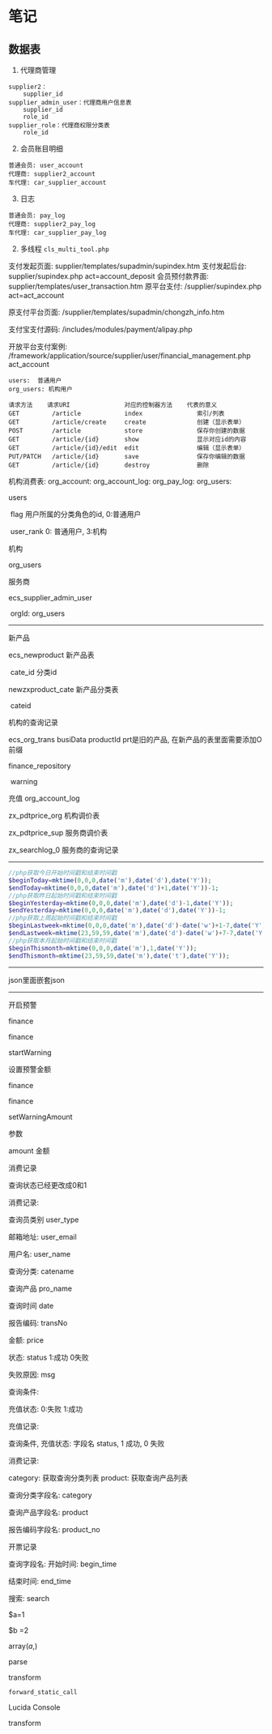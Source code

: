 # 笔记

## 数据表

1. 代理商管理
```
supplier2：
	supplier_id
supplier_admin_user：代理商用户信息表
	supplier_id
	role_id
supplier_role：代理商权限分类表
	role_id
```

2. 会员账目明细
```
普通会员: user_account
代理商: supplier2_account
车代理: car_supplier_account
```

3. 日志
```
普通会员: pay_log
代理商: supplier2_pay_log
车代理: car_supplier_pay_log
```


2. 多线程 `cls_multi_tool.php`




支付发起页面: supplier/templates/supadmin/supindex.htm
  支付发起后台: supplier/supindex.php	act=account_deposit
  会员预付款界面: supplier/templates/user_transaction.htm
      原平台支付: /supplier/supindex.php	act=act_account

  原支付平台页面: /supplier/templates/supadmin/chongzh_info.htm


  支付宝支付源码: /includes/modules/payment/alipay.php

  开放平台支付案例: /framework/application/source/supplier/user/financial_management.php  act_account

```
users:	普通用户
org_users: 机构用户
```

```
请求方法	请求URI				对应的控制器方法	代表的意义
GET			/article			index				索引/列表
GET			/article/create		create				创建（显示表单）
POST		/article			store				保存你创建的数据
GET			/article/{id}		show				显示对应id的内容
GET			/article/{id}/edit	edit				编辑（显示表单）
PUT/PATCH	/article/{id}		save				保存你编辑的数据
GET			/article/{id}		destroy				删除
```

机构消费表:
org_account:
org_account_log:
org_pay_log:
org_users:



users

​	flag			用户所属的分类角色的id, 0:普通用户

​	user_rank	0: 普通用户, 3:机构

机构

org_users

服务商

ecs_supplier_admin_user

​	orgId:  org_users

---

新产品

ecs_newproduct     新产品表

​	cate_id  			分类id

newzxproduct_cate	新产品分类表

​	cateid

机构的查询记录

ecs_org_trans     busiData   productId   prt是旧的产品, 在新产品的表里面需要添加O前缀



finance_repository

​	warning

充值 org_account_log



zx_pdtprice_org   机构调价表

zx_pdtprice_sup  服务商调价表



zx_searchlog_0   服务商的查询记录



---

```php
//php获取今日开始时间戳和结束时间戳
$beginToday=mktime(0,0,0,date('m'),date('d'),date('Y'));
$endToday=mktime(0,0,0,date('m'),date('d')+1,date('Y'))-1;
//php获取昨日起始时间戳和结束时间戳
$beginYesterday=mktime(0,0,0,date('m'),date('d')-1,date('Y'));
$endYesterday=mktime(0,0,0,date('m'),date('d'),date('Y'))-1;
//php获取上周起始时间戳和结束时间戳
$beginLastweek=mktime(0,0,0,date('m'),date('d')-date('w')+1-7,date('Y'));
$endLastweek=mktime(23,59,59,date('m'),date('d')-date('w')+7-7,date('Y'));
//php获取本月起始时间戳和结束时间戳
$beginThismonth=mktime(0,0,0,date('m'),1,date('Y'));
$endThismonth=mktime(23,59,59,date('m'),date('t'),date('Y'));
```

---



json里面嵌套json



---

开启预警

finance

finance

startWarning



设置预警金额

finance

finance

setWarningAmount

参数

amount  金额  



消费记录

查询状态已经更改成0和1





消费记录:

查询员类别   user_type

邮箱地址: user_email

用户名: user_name

查询分类: catename

查询产品 pro_name

查询时间 date

报告编码: transNo

金额: price

状态: status 1:成功 0失败

失败原因: msg







查询条件:

充值状态: 0:失败 1:成功





充值记录:

查询条件, 充值状态: 字段名 status, 1 成功, 0 失败



消费记录:

category: 获取查询分类列表
product: 获取查询产品列表



查询分类字段名: category

查询产品字段名: product

报告编码字段名: product_no



开票记录

查询字段名: 
开始时间: begin_time

结束时间: end_time

搜索: search



$a=1

$b =2

array($a,$)



parse

transform

```
forward_static_call
```



Lucida Console



transform